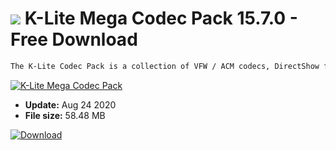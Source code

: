 # ![](https://cdn.softexe.net/static/icon/6/k-lite-mega-codec-pack-8471.png) K-Lite Mega Codec Pack 15.7.0 - Free Download

```sh
The K-Lite Codec Pack is a collection of VFW / ACM codecs, DirectShow filters and several other tools that enable playback of many audio and video file formats. It consists of codecs, with the help of which you can play a number of the most popular formats. The K-Lite Mega Codec Pack has been created as an extension of the Full version, mainly for the advanced users and people creating the video. In comparison to the basic edition, it has been extended by the Real Alternative set and additional VFW / ACM codecs and DirectShow filters.
```
[![K-Lite Mega Codec Pack](https://gallery.dpcdn.pl/imgc/Tools/1648/g_-_420x350_1.5_-_x20110113150438_00.jpg)](https://softexe.net/win/multimedia/codecs/k-lite-mega-codec-pack:hdgp.html)




- **Update:** Aug 24 2020
- **File size:** 58.48 MB

[![Download](https://cdn.softexe.net/static/img/download.png)](https://softexe.net/win/multimedia/codecs/k-lite-mega-codec-pack:hdgp.html)

